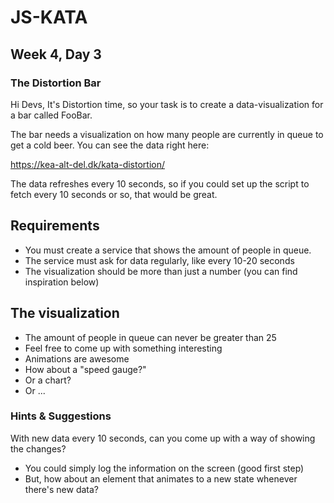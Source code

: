 # JS-KATA

## Week 4, Day 3

### The Distortion Bar

Hi Devs, It's Distortion time, so your task is to create a data-visualization for a bar called FooBar.

The bar needs a visualization on how many people are currently in queue to get a cold beer. You can see the data right here:

https://kea-alt-del.dk/kata-distortion/

The data refreshes every 10 seconds, so if you could set up the script to fetch every 10 seconds or so, that would be great.

## Requirements

- You must create a service that shows the amount of people in queue.
- The service must ask for data regularly, like every 10-20 seconds
- The visualization should be more than just a number (you can find inspiration below)

## The visualization

- The amount of people in queue can never be greater than 25
- Feel free to come up with something interesting
- Animations are awesome
- How about a "speed gauge?"
- Or a chart?
- Or ...

### Hints & Suggestions

With new data every 10 seconds, can you come up with a way of showing the changes?

- You could simply log the information on the screen (good first step)
- But, how about an element that animates to a new state whenever there's new data?

